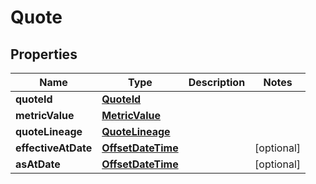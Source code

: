 
# Quote

## Properties
Name | Type | Description | Notes
------------ | ------------- | ------------- | -------------
**quoteId** | [**QuoteId**](QuoteId.md) |  | 
**metricValue** | [**MetricValue**](MetricValue.md) |  | 
**quoteLineage** | [**QuoteLineage**](QuoteLineage.md) |  | 
**effectiveAtDate** | [**OffsetDateTime**](OffsetDateTime.md) |  |  [optional]
**asAtDate** | [**OffsetDateTime**](OffsetDateTime.md) |  |  [optional]



